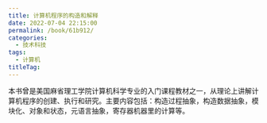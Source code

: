 ```yaml
---
title: 计算机程序的构造和解释
date: 2022-07-04 22:15:00
permalink: /book/61b912/
categories:
  - 技术科技
tags:
  - 计算机
titleTag: 
---
```


本书曾是美国麻省理工学院计算机科学专业的入门课程教材之一，从理论上讲解计算机程序的创建、执行和研究。主要内容包括：构造过程抽象，构造数据抽象，模块化、对象和状态，元语言抽象，寄存器机器里的计算等。

<!-- more -->

<BookShelf
album="https://cdn.staticaly.com/gh/jonsam-ng/image-hosting@master/oxygen-space/image.2ooisff2lxq0.webp"
:pages="492"
link="https://www.aliyundrive.com/s/8EnB3UMRKcd"
douban="https://book.douban.com/subject/34464721/"
author="[美] Harold Abelson / [美] Gerald Jay Sussman / [美] Julie Sussman"
publisher="机械工业出版社"
intro="本书曾是美国麻省理工学院计算机科学专业的入门课程教材之一，从理论上讲解计算机程序的创建、执行和研究。主要内容包括：构造过程抽象，构造数据抽象，模块化、对象和状态，元语言抽象，寄存器机器里的计算等。"
lang="中文"
/>
